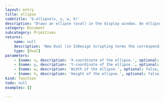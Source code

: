 ```yaml
---
layout: entry
title: ellipse
codetitle: 'b.ellipse(x, y, w, h)'
description: "Draws an ellipse (oval) in the display window. An ellipse with an equal width and height is a circle.\nThe first two parameters set the location, the third sets the width, and the fourth sets the height."
category: Document
subcategory: Primitives
returns:
    name: null
    description: 'New Oval (in InDesign Scripting terms the corresponding type is Oval, not Ellipse).'
    type: [Oval]
parameters:
    - {name: x, description: 'X-coordinate of the ellipse.', optional: false, type: [Number]}
    - {name: y, description: 'Y-coordinate of the ellipse.', optional: false, type: [Number]}
    - {name: w, description: 'Width of the ellipse.', optional: false, type: [Number]}
    - {name: h, description: 'Height of the ellipse.', optional: false, type: [Number]}
kind: function
todo: null
examples: []

---
```


